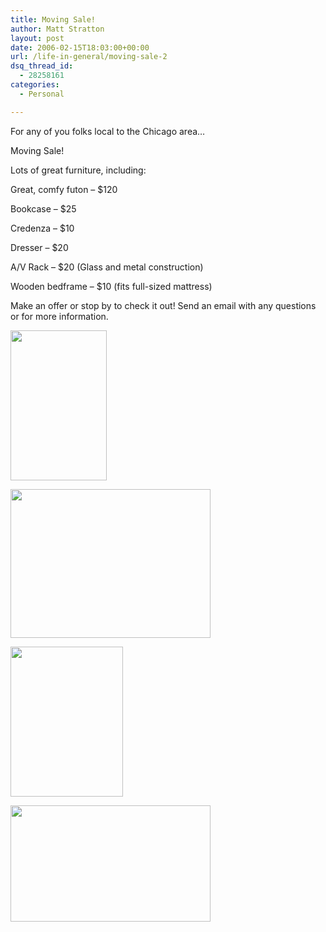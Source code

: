 ```yaml
---
title: Moving Sale!
author: Matt Stratton
layout: post
date: 2006-02-15T18:03:00+00:00
url: /life-in-general/moving-sale-2
dsq_thread_id:
  - 28258161
categories:
  - Personal

---
```

For any of you folks local to the Chicago area&#8230;

Moving Sale!

Lots of great furniture, including:

Great, comfy futon &#8211; $120

Bookcase &#8211; $25

Credenza &#8211; $10

Dresser &#8211; $20

A/V Rack &#8211; $20 (Glass and metal construction)

Wooden bedframe &#8211; $10 (fits full-sized mattress)

Make an offer or stop by to check it out! Send an email with any questions or for more information.

[<img src="https://pics.livejournal.com/mugsy1274/pic/0000psrh/s320x240" width="154" height="240" />][1]

[<img src="https://pics.livejournal.com/mugsy1274/pic/0000qzbs/s320x240" width="320" height="238" />][2]

[<img src="https://pics.livejournal.com/mugsy1274/pic/0000rhsp/s320x240" width="180" height="240" />][3]

[<img src="https://pics.livejournal.com/mugsy1274/pic/0000sx66/s320x240" width="320" height="186" />][4]

 [1]: https://pics.livejournal.com/mugsy1274/pic/0000psrh/
 [2]: https://pics.livejournal.com/mugsy1274/pic/0000qzbs/
 [3]: https://pics.livejournal.com/mugsy1274/pic/0000rhsp/
 [4]: https://pics.livejournal.com/mugsy1274/pic/0000sx66/